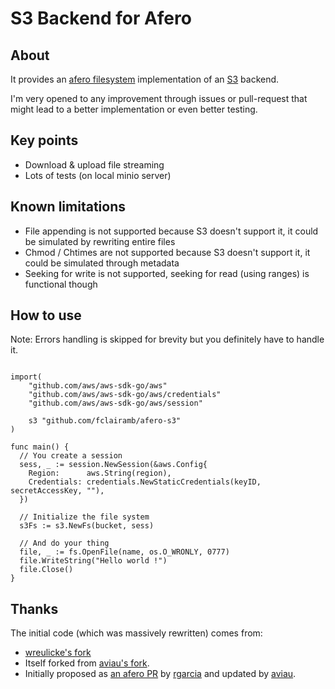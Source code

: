 # S3 Backend for Afero
## About
It provides an [afero filesystem](https://github.com/spf13) implementation of an [S3](https://aws.amazon.com/s3/) backend.

I'm very opened to any improvement through issues or pull-request that might lead to a better implementation or even
better testing.

## Key points
- Download & upload file streaming
- Lots of tests (on local minio server)

## Known limitations
- File appending is not supported because S3 doesn't support it, it could be simulated by rewriting entire files
- Chmod / Chtimes are not supported because S3 doesn't support it, it could be simulated through metadata
- Seeking for write is not supported, seeking for read (using ranges) is functional though


## How to use
Note: Errors handling is skipped for brevity but you definitely have to handle it.
```golang

import(
	"github.com/aws/aws-sdk-go/aws"
	"github.com/aws/aws-sdk-go/aws/credentials"
	"github.com/aws/aws-sdk-go/aws/session"
  
	s3 "github.com/fclairamb/afero-s3"
)

func main() {
  // You create a session
  sess, _ := session.NewSession(&aws.Config{
    Region:      aws.String(region),
    Credentials: credentials.NewStaticCredentials(keyID, secretAccessKey, ""),
  })

  // Initialize the file system
  s3Fs := s3.NewFs(bucket, sess)

  // And do your thing
  file, _ := fs.OpenFile(name, os.O_WRONLY, 0777)
  file.WriteString("Hello world !")
  file.Close()
}
```

## Thanks

The initial code (which was massively rewritten) comes from:
- [wreulicke's fork](https://github.com/wreulicke/afero-s3)
- Itself forked from [aviau's fork](https://github.com/aviau/).
- Initially proposed as [an afero PR](https://github.com/spf13/afero/pull/90) by [rgarcia](https://github.com/rgarcia) and updated by [aviau](https://github.com/aviau).

